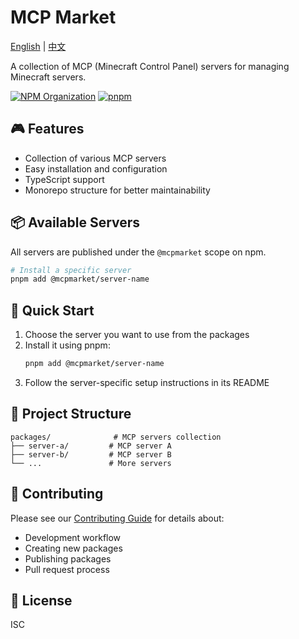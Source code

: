 # MCP Market

[English](README.md) | [中文](README.zh-CN.md)

A collection of MCP (Minecraft Control Panel) servers for managing Minecraft servers.

[![NPM Organization](https://img.shields.io/badge/npm-@mcpmarket-blue.svg)](https://www.npmjs.com/org/mcpmarket)
[![pnpm](https://img.shields.io/badge/maintained%20with-pnpm-cc00ff.svg)](https://pnpm.io/)

## 🎮 Features

- Collection of various MCP servers
- Easy installation and configuration
- TypeScript support
- Monorepo structure for better maintainability

## 📦 Available Servers

All servers are published under the `@mcpmarket` scope on npm.

```bash
# Install a specific server
pnpm add @mcpmarket/server-name
```

## 🚀 Quick Start

1. Choose the server you want to use from the packages
2. Install it using pnpm:
   ```bash
   pnpm add @mcpmarket/server-name
   ```
3. Follow the server-specific setup instructions in its README

## 📂 Project Structure

```
packages/              # MCP servers collection
├── server-a/         # MCP server A
├── server-b/         # MCP server B
└── ...               # More servers
```

## 🤝 Contributing

Please see our [Contributing Guide](CONTRIBUTING.md) for details about:

- Development workflow
- Creating new packages
- Publishing packages
- Pull request process

## 📜 License

ISC

